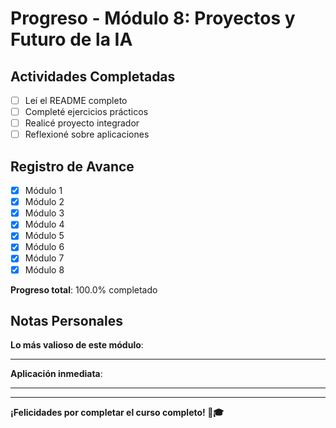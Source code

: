 # Progreso - Módulo 8: Proyectos y Futuro de la IA

## Actividades Completadas

- [ ] Leí el README completo
- [ ] Completé ejercicios prácticos
- [ ] Realicé proyecto integrador
- [ ] Reflexioné sobre aplicaciones

## Registro de Avance

- [x] Módulo 1
- [x] Módulo 2
- [x] Módulo 3
- [x] Módulo 4
- [x] Módulo 5
- [x] Módulo 6
- [x] Módulo 7
- [x] Módulo 8

**Progreso total**: 100.0% completado

## Notas Personales

**Lo más valioso de este módulo**:
_______________________________________________

**Aplicación inmediata**:
_______________________________________________

---

**¡Felicidades por completar el curso completo! 🎉🎓**
